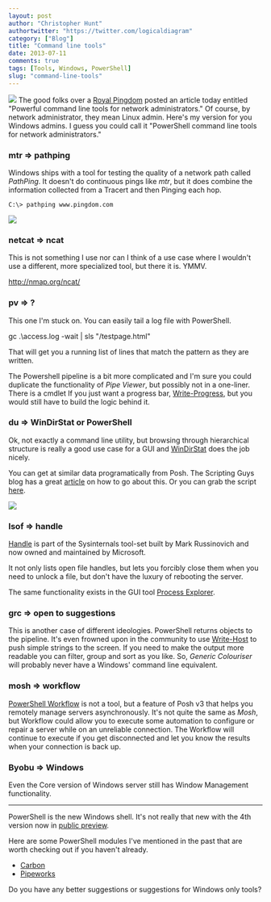 ```yaml
---
layout: post
author: "Christopher Hunt"
authortwitter: "https://twitter.com/logicaldiagram"
category: ["Blog"]
title: "Command line tools"
date: 2013-07-11
comments: true
tags: [Tools, Windows, PowerShell]
slug: "command-line-tools"
---
```

![](http://upload.wikimedia.org/wikipedia/en/7/7f/Windows_PowerShell_icon.png)
The good folks over a [Royal Pingdom](http://royal.pingdom.com/2013/07/11/network-administrators-command-line/) posted an article today entitled "Powerful command line tools for network administrators." Of course, by network administrator, they mean Linux admin. Here's my version for you Windows admins. I guess you could call it "PowerShell command line tools for network administrators."
<!--more-->
### mtr => pathping
Windows ships with a tool for testing the quality of a network path called _PathPing_. It doesn't do continuous pings like _mtr_, but it does combine the information collected from  a Tracert and then Pinging each hop.

    C:\> pathping www.pingdom.com

![](/img/pathping.png)

### netcat => ncat
This is not something I use nor can I think of a use case where I wouldn't use a different, more specialized tool, but there it is. YMMV.

<http://nmap.org/ncat/>

### pv => ?
This one I'm stuck on. You can easily tail a log file with PowerShell.

   gc .\access.log -wait | sls "/testpage.html"

That will get you a running list of lines that match the pattern as they are written.

The Powershell pipeline is a bit more complicated and I'm sure you could duplicate the functionality of _Pipe Viewer_, but possibly not in a one-liner. There is a cmdlet If you just want a progress bar, [Write-Progress](http://technet.microsoft.com/library/hh849902.aspx), but you would still have to build the logic behind it.

### du => WinDirStat or PowerShell
Ok, not exactly a command line utility, but browsing through hierarchical structure is really a good use case for a GUI and [WinDirStat](http://windirstat.info/) does the job nicely.

You can get at similar data programatically from Posh. The Scripting Guys blog has a great [article](http://blogs.technet.com/b/heyscriptingguy/archive/2012/05/25/getting-directory-sizes-in-powershell.aspx "Getting Directory Sizes in PowerShell") on how to go about this. Or you can grab the script [here](http://gallery.technet.microsoft.com/scriptcenter/Outputs-directory-size-964d07ff "Script Center").

![](http://blogs.technet.com/cfs-file.ashx/__key/communityserver-blogs-components-weblogfiles/00-00-00-76-18/2318.hsg_2D00_5_2D00_25_2D00_12_2D00_3.jpg)

### lsof => handle
[Handle](http://technet.microsoft.com/en-us/sysinternals/bb896655.aspx) is part of the Sysinternals tool-set built by Mark Russinovich and now owned and maintained by Microsoft.

It not only lists open file handles, but lets you forcibly close them when you need to unlock a file, but don't have the luxury of rebooting the server.

The same functionality exists in the GUI tool [Process Explorer](http://technet.microsoft.com/en-us/sysinternals/bb896653).

### grc => open to suggestions
This is another case of different ideologies. PowerShell returns objects to the pipeline. It's even frowned upon in the community to use [Write-Host](http://technet.microsoft.com/library/hh849877.aspx) to push simple strings to the screen. If you need to make the output more readable you can filter, group and sort as you like. So, _Generic Colouriser_ will probably never have a Windows' command line equivalent.

### mosh => workflow
[PowerShell Workflow](http://technet.microsoft.com/en-us/library/jj134242.aspx) is not a tool, but a feature of Posh v3 that helps you remotely manage servers asynchronously. It's not quite the same as _Mosh_, but Workflow could allow you to execute some automation to configure or repair a server while on an unreliable connection. The Workflow will continue to execute if you get disconnected and let you know the results when your connection is back up.

### Byobu => Windows
Even the Core version of Windows server still has Window Management functionality.

----
PowerShell is the new Windows shell. It's not really that new with the 4th version now in [public preview](http://www.microsoft.com/en-us/download/details.aspx?id=39347 "Windows Management Framework 4.0 Preview").

Here are some PowerShell modules I've mentioned in the past that are worth checking out if you haven't already.

* [Carbon](/blog/2013/03/06/tools-carbon/)
* [Pipeworks](/blog/2013/03/26/tools-pipeworks/)

Do you have any better suggestions or suggestions for Windows only tools?